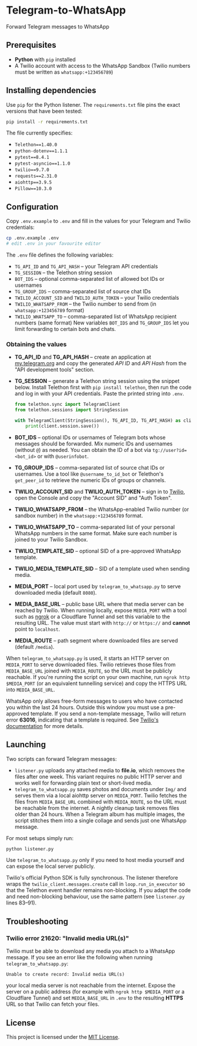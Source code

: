 # Telegram-to-WhatsApp
Forward Telegram messages to WhatsApp

## Prerequisites

- **Python** with `pip` installed
- A Twilio account with access to the WhatsApp Sandbox
  (Twilio numbers must be written as `whatsapp:+123456789`)

## Installing dependencies

Use `pip` for the Python listener. The `requirements.txt` file pins the
exact versions that have been tested:

```bash
pip install -r requirements.txt
```
The file currently specifies:
- `Telethon==1.40.0`
- `python-dotenv==1.1.1`
- `pytest==8.4.1`
- `pytest-asyncio==1.1.0`
- `twilio==9.7.0`
- `requests==2.31.0`
- `aiohttp==3.9.5`
- `Pillow==10.3.0`

## Configuration

Copy `.env.example` to `.env` and fill in the values for your Telegram and Twilio credentials:

```bash
cp .env.example .env
# edit .env in your favourite editor
```

The `.env` file defines the following variables:

- `TG_API_ID` and `TG_API_HASH` – your Telegram API credentials
- `TG_SESSION` – the Telethon string session
 - `BOT_IDS` – optional comma-separated list of allowed bot IDs or usernames
- `TG_GROUP_IDS` – comma-separated list of source chat IDs
- `TWILIO_ACCOUNT_SID` and `TWILIO_AUTH_TOKEN` – your Twilio credentials
- `TWILIO_WHATSAPP_FROM` – the Twilio number to send from (in `whatsapp:+123456789` format)
- `TWILIO_WHATSAPP_TO` – comma-separated list of WhatsApp recipient numbers (same format)
New variables `BOT_IDS` and `TG_GROUP_IDS` let you limit forwarding to certain
bots and chats.

### Obtaining the values

* **TG_API_ID** and **TG_API_HASH** – create an application at
  [my.telegram.org](https://my.telegram.org) and copy the generated *API ID* and
  *API Hash* from the "API development tools" section.
* **TG_SESSION** – generate a Telethon string session using the snippet below.
  Install Telethon first with `pip install telethon`, then run the code and log
  in with your API credentials. Paste the printed string into `.env`.

  ```python
  from telethon.sync import TelegramClient
  from telethon.sessions import StringSession

  with TelegramClient(StringSession(), TG_API_ID, TG_API_HASH) as client:
      print(client.session.save())
  ```
* **BOT_IDS** – optional IDs or usernames of Telegram bots whose messages
  should be forwarded. Mix numeric IDs and usernames (without `@`) as needed.
  You can obtain the ID of a bot via `tg://user?id=<bot_id>` or with
  `@userinfobot`.
* **TG_GROUP_IDS** – comma-separated list of source chat IDs or usernames.
  Use a tool like `@username_to_id_bot` or Telethon's `get_peer_id` to retrieve
  the numeric IDs of groups or channels.
* **TWILIO_ACCOUNT_SID** and **TWILIO_AUTH_TOKEN** – sign in to [Twilio](https://www.twilio.com/), open the Console and copy the "Account SID" and "Auth Token".
* **TWILIO_WHATSAPP_FROM** – the WhatsApp-enabled Twilio number (or sandbox number) in the `whatsapp:+123456789` format.
* **TWILIO_WHATSAPP_TO** – comma-separated list of your personal WhatsApp numbers in the same format. Make sure each number is joined to your Twilio Sandbox.
* **TWILIO_TEMPLATE_SID** – optional SID of a pre-approved WhatsApp template.
* **TWILIO_MEDIA_TEMPLATE_SID** – SID of a template used when sending media.
* **MEDIA_PORT** – local port used by `telegram_to_whatsapp.py` to serve
  downloaded media (default `8080`).
 * **MEDIA_BASE_URL** – public base URL where that media server can be reached
  by Twilio. When running locally, expose `MEDIA_PORT` with a tool such as
  [ngrok](https://ngrok.com/) or a Cloudflare Tunnel and set this variable to
  the resulting URL. The value must start with `http://` or `https://` and
  **cannot** point to `localhost`.
* **MEDIA_ROUTE** – path segment where downloaded files are served (default
  `/media`).

When `telegram_to_whatsapp.py` is used, it starts an HTTP server on
`MEDIA_PORT` to serve downloaded files. Twilio retrieves those files from
`MEDIA_BASE_URL` joined with `MEDIA_ROUTE`, so the URL must be publicly
reachable. If you're running the script on your own machine, run `ngrok http
$MEDIA_PORT` (or an equivalent tunnelling service) and copy the HTTPS URL into
`MEDIA_BASE_URL`.

WhatsApp only allows free-form messages to users who have contacted you within the last 24 hours. Outside this window you must use a pre-approved template. If you send a non-template message, Twilio will return error **63016**, indicating that a template is required. See [Twilio's documentation](https://www.twilio.com/docs/errors/63016) for more details.

## Launching

Two scripts can forward Telegram messages:

- `listener.py` uploads any attached media to **file.io**, which removes the files after one week. This variant requires no public HTTP server and works well for forwarding plain text or short-lived media.
- `telegram_to_whatsapp.py` saves photos and documents under `Img/` and serves them via a local aiohttp server on `MEDIA_PORT`. Twilio fetches the files from `MEDIA_BASE_URL` combined with `MEDIA_ROUTE`, so the URL must be reachable from the internet. A nightly cleanup task removes files older than 24 hours.
When a Telegram album has multiple images, the script stitches them into a single collage and sends just one WhatsApp message.

For most setups simply run:

```bash
python listener.py
```

Use `telegram_to_whatsapp.py` only if you need to host media yourself and can expose the local server publicly.

Twilio's official Python SDK is fully synchronous. The listener therefore wraps the `twilio_client.messages.create` call in `loop.run_in_executor` so that the Telethon event handler remains non-blocking. If you adapt the code and need non-blocking behaviour, use the same pattern (see `listener.py` lines 83–91).


## Troubleshooting

### Twilio error 21620: "Invalid media URL(s)"

Twilio must be able to download any media you attach to a WhatsApp message. If
you see an error like the following when running `telegram_to_whatsapp.py`:

```
Unable to create record: Invalid media URL(s)
```

your local media server is not reachable from the internet. Expose the server
on a public address (for example with `ngrok http $MEDIA_PORT` or a Cloudflare
Tunnel) and set `MEDIA_BASE_URL` in `.env` to the resulting **HTTPS** URL so that
Twilio can fetch your files.


## License

This project is licensed under the [MIT License](LICENSE).
